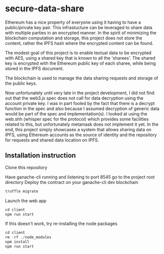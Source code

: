 # secure-data-share
Ethereum has a nice property of everyone using it having to have a public/private key pair. 
This infrastucture can be leveraged to share data with multiple parties in an encrypted manner.
In the spirit of minimizing the blockchain computation and storage, this project does not store the content, rather the IPFS hash where the encrypted content can be found.

The modest goal of this project is to enable textual data to be encrypted with AES, using a shared key that is known to all the 'sharees'.
The shared key is encrypted with the Ethereum public key of each sharee, while being stored in the IPFS document.

The blockchain is used to manage the data sharing requests and storage of the public keys.

Now unfortunately until very late in the project development, I did not find out that the web3.js spec does not call for data decryption using the account private key. I was in part fooled by the fact that there is a decrypt function in the spec and also because I assumed decryption of generic data would be part of the spec and implementation(s). I looked at using the web.shh (whisper spec for the protocol) which provides some facilities related to this, but unfortunately metamask does not implement it yet.
In the end, this project simply showcases a system that allows sharing data on IPFS, using Ethereum accounts as the source of identity and the repository for requests and shared data location on IPFS.

## Installation instruction
Clone this repository

Have ganache-cli running and listening to port 8545
go to the project root directory
Deploy the contract on your ganache-cli dev blockchain
```typescript
truffle migrate
```
Launch the web app
```typescript
cd client
npm run start
```
If this doesn't work, try re-installing the node packages
```typescript
cd client
rm -rf ./node_modules
npm install
npm run start
```

